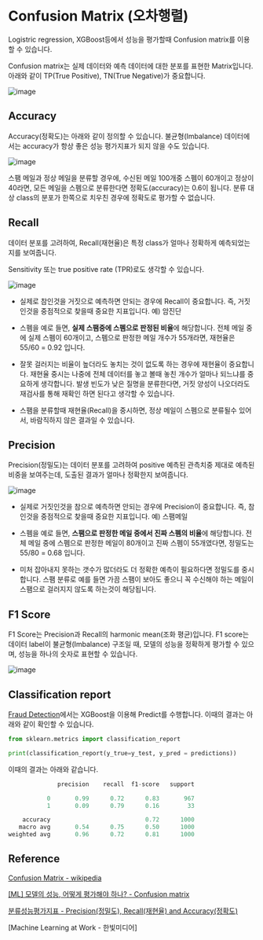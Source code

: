 # Confusion Matrix (오차행렬)

Logistric regression, XGBoost등에서 성능을 평가할때 Confusion matrix를 이용할 수 있습니다. 

Confusion matrix는 실제 데이터와 예측 데이터에 대한 분포를 표현한 Matrix입니다. 아래와 같이 TP(True Positive), TN(True Negative)가 중요합니다. 

![image](https://user-images.githubusercontent.com/52392004/190932784-2061b5ea-149a-4c34-90b9-a8f92d158938.png)

## Accuracy

Accuracy(정확도)는 아래와 같이 정의할 수 있습니다. 불균형(Imbalance) 데이터에서는 accuracy가 항상 좋은 성능 평가지표가 되지 않을 수도 있습니다. 

![image](https://user-images.githubusercontent.com/52392004/190932881-ae8e0ad3-7c80-4d71-aa60-a086e6e1c8ef.png)

스팸 메일과 정상 메일을 분류할 경우에, 수신된 메일 100개중 스펨이 60개이고 정상이 40라면, 모든 메일을 스펨으로 분류한다면 정확도(accuracy)는 0.6이 됩니다. 분류 대상 class의 분포가 한쪽으로 치우친 경우에 정확도로 평가할 수 없습니다. 

## Recall

데이터 분포를 고려하여, Recall(재현율)은 특정 class가 얼마나 정확하게 예측되었는지를 보여줍니다. 

Sensitivity 또는 true positive rate (TPR)로도 생각할 수 있습니다.

![image](https://user-images.githubusercontent.com/52392004/190935655-ece4b472-ae13-4df7-8524-2e23f3109f37.png)

- 실제로 참인것을 거짓으로 예측하면 안되는 경우에 Recall이 중요합니다. 즉, 거짓인것을 중점적으로 찾을때 중요한 지표입니다. 예) 암진단 

- 스펨을 예로 들면, **실제 스팸중에 스펨으로 판정된 비율**에 해당합니다. 전체 메일 중에 실제 스펨이 60개이고, 스펨으로 판정한 메일 개수가 55개라면, 재현율은 55/60 = 0.92 입니다. 

- 잘못 걸러지는 비율이 높더라도 놓치는 것이 없도록 하는 경우에 재현율이 중요합니다. 재현율 중시는 나중에 전체 데이터를 놓고 볼때 놓친 개수가 얼마나 되느냐를 중요하게 생각합니다. 발생 빈도가 낮은 질명을 분류한다면, 거짓 양성이 나오더라도 재검사를 통해 재확인 하면 된다고 생각할 수 있습니다. 

- 스팸을 분류할때 재현율(Recall)을 중시하면, 정상 메일이 스펨으로 분류될수 있어서, 바람직하지 않은 결과일 수 있습니다. 



## Precision

Precision(정밀도)는 데이터 분포를 고려하여 positive 예측된 관측치중 제대로 예측된 비중을 보여주는데, 도출된 결과가 얼마나 정확한지 보여줍니다. 

![image](https://user-images.githubusercontent.com/52392004/190937018-175c0987-8dfe-49a3-9589-03d5f237292a.png)

- 실제로 거짓인것을 참으로 예측하면 안되는 경우에 Precision이 중요합니다. 즉, 참인것을 중점적으로 찾을때 중요한 지표입니다. 예) 스팸메일 

- 스펨을 예로 들면, **스팸으로 판정한 메일 중에서 진짜 스펨의 비율**에 해당합니다. 전체 메일 중에 스펨으로 판정한 메일이 80개이고 진짜 스펨이 55개였다면, 정밀도는 55/80 = 0.68 입니다. 

- 미처 잡아내지 못하는 갯수가 많더라도 더 정확한 예측이 필요하다면 정밀도를 중시합니다. 스팸 분류로 예를 들면 가끔 스팸이 보아도 좋으니 꼭 수신해야 하는 메일이 스팸으로 걸러지지 않도록 하는것이 해당됩니다. 




## F1 Score

F1 Score는 Precision과 Recall의 harmonic mean(조화 평균)입니다. F1 score는 데이터 label이 불균형(Imbalance) 구조일 때, 모델의 성능을 정확하게 평가할 수 있으며, 성능을 하나의 숫자로 표현할 수 있습니다. 


![image](https://user-images.githubusercontent.com/52392004/190932892-85c8214f-d2ca-434e-94d4-155085f4785e.png)



## Classification report

[Fraud Detection](https://github.com/kyopark2014/ML-xgboost/tree/main/jupyter-local)에서는 XGBoost을 이용해 Predict를 수행합니다. 이때의 결과는 아래와 같이 확인할 수 있습니다. 

```python
from sklearn.metrics import classification_report

print(classification_report(y_true=y_test, y_pred = predictions))
```

이때의 결과는 아래와 같습니다. 

```python
              precision    recall  f1-score   support

           0       0.99      0.72      0.83       967
           1       0.09      0.79      0.16        33

    accuracy                           0.72      1000
   macro avg       0.54      0.75      0.50      1000
weighted avg       0.96      0.72      0.81      1000
```


## Reference

[Confusion Matrix - wikipedia](https://en.wikipedia.org/wiki/Confusion_matrix)

[[ML] 모델의 성능, 어떻게 평가해야 하나? - Confusion matrix](https://sooyounhan.blogspot.com/2020/09/ml-confusion-matrix.html)

[분류성능평가지표 - Precision(정밀도), Recall(재현율) and Accuracy(정확도)](https://sumniya.tistory.com/26)

[Machine Learning at Work - 한빛미디어]
